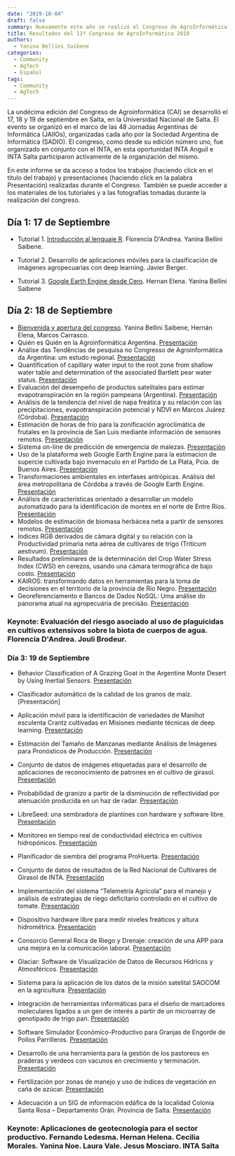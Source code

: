 ```yaml
---
date: "2019-10-04"
draft: false
summary: Nuevamente este año se realizó el Congreso de AgroInformática en el marco de las 48 Jornadas Argentinas de Informática que se realizan en la ciudad de Salta. Es la primera vez que el congreso visita la región NOA de nuestro país, con el objetivo de acercar este espacio científico académico a los grupos de investigación y desarrollo de la región. Este año además de los dos días tradicionales de exposición de trabajos y disertaciones, se realizó un día extra con tutoriales sobre tecnologías y herramientas informáticas para aplicar a la producción agropecuaria. Este informe presenta el material de cada día, presentaciones y trabajos de esta 11º edición del congreso.
title: Resultados del 11º Congreso de AgroInformática 2019
authors: 
  - Yanina Bellini Saibene
categories:
  - Community
  - AgTech
  - Español
tags: 
  - Community
  - AgTech
---
```



La undécima edición del Congreso de Agroinformática (CAI) se desarrolló el 17, 18 y 19 de septiembre en Salta, en la Universidad Nacional de Salta. El evento se organizó en el marco de las 48 Jornadas Argentinas de Informática (JAIIOs), organizadas cada año por la Sociedad Argentina de Informática (SADIO). El congreso, como desde su edición número uno, fue organizado en conjunto con el INTA, en esta oportunidad INTA Anguil e INTA Salta participaron activamente de la organización del mismo.

En este informe se da acceso a todos los trabajos (haciendo click en el título del trabajo) y presentaciones (haciendo click en la palabra Presentación) realizadas durante el Congreso. También se puede acceder a los materiales de los tutoriales y a las fotografías tomadas durante la realización del congreso.

## Día 1: 17 de Septiembre

* Tutorial 1. [Introducción al lenguaje R](https://flor14.github.io/r_cai_2019/).  Florencia D'Andrea. Yanina Bellini Saibene.

* Tutorial 2. Desarrollo de aplicaciones móviles para la clasificación de imágenes agropecuarias con deep learning. Javier Berger.

* Tutorial 3. [Google Earth Engine desde Cero](https://yabellini.netlify.app/courses/gee_course/). Hernan Elena. Yanina Bellini Saibene

## Día 2: 18 de Septiembre

* [Bienvenida y apertura del congreso](https://inta.gob.ar/sites/default/files/presentacioncai2019.pdf). Yanina Bellini Saibene, Hernán Elena, Marcos Carrasco.
* Quién es Quién en la Agroinformática Argentina. [Presentación](https://inta.gob.ar/sites/default/files/01_quien_es_quien.pdf)
* Análise das Tendências de pesquisa no Congresso de Agroinformática da Argentina: um estudo regional. [Presentación](https://inta.gob.ar/sites/default/files/02_analise_das_tendencias.pdf)
* Quantification of capillary water input to the root zone from shallow water table and determination of the associated Bartlett pear water status. [Presentación](https://inta.gob.ar/sites/default/files/presentacion_manueco_cai_2019.pdf)
* Evaluación del desempeño de productos satelitales para estimar evapotranspiración en la región pampeana (Argentina). [Presentación](https://inta.gob.ar/sites/default/files/evaluacion_del_desempeno_de_productos.pdf)
* Análisis de la tendencia del nivel de napa freática y su relación con las precipitaciones, evapotranspiración potencial y NDVI en Marcos Juárez (Córdoba). [Presentación](https://inta.gob.ar/sites/default/files/ovando_analisis_de_la_tendencia_del_nivel_de_napa_freatica_.pdf)
* Estimación de horas de frío para la zonificación agroclimática de frutales en la provincia de San Luis mediante información de sensores remotos. [Presentación](https://inta.gob.ar/sites/default/files/gimenez_cai_2019_mie18_1130.pdf)
* Sistema on-line de predicción de emergencia de malezas. [Presentación](https://inta.gob.ar/sites/default/files/sistema_on-line_de_prediccion_de_emergencia_de_malezas.pdf)
* Uso de la plataforma web Google Earth Engine para la estimacion de supercie cultivada bajo invernaculo en el Partido de La Plata, Pcia. de Buenos Aires. [Presentación](https://inta.gob.ar/sites/default/files/estimacion_de_superficie_de_invernaculos_en_el_partido_de_la_plata_mediante_dos_algoritmos_de_inteligencia_artificial_en_la_plataforma_google_earth_engine.pdf)
* Transformaciones ambientales en interfases antrópicas. Análisis del área metropolitana de Córdoba a través de Google Earth Engine. [Presentación](https://inta.gob.ar/sites/default/files/celiz_maidana_transformaciones_de_interfases_antropicas_gee.pdf)
* Análisis de características orientado a desarrollar un modelo automatizado para la identificación de montes en el norte de Entre Ríos. [Presentación](https://inta.gob.ar/sites/default/files/bulatovich-_caracterizacion_de_bosques_nativos.-1.pdf)
* Modelos de estimación de biomasa herbácea neta a partir de sensores remotos. [Presentación](https://inta.gob.ar/sites/default/files/modelos_de_estimacion.pdf)
* Índices RGB derivados de cámara digital y su relación con la Productividad primaria neta aérea de cultivares de trigo (Triticum aestivum). [Presentación](https://inta.gob.ar/sites/default/files/tiedemannjl_cai_2019_trigo.pdf)
* Resultados preliminares de la determinación del Crop Water Stress Index (CWSI) en cerezos, usando una cámara termográfica de bajo costo. [Presentación](https://inta.gob.ar/sites/default/files/carrasco_benavides_et_al_cerezos.pdf)
* KAIROS: transformando datos en herramientas para la toma de decisiones en el territorio de la provincia de Río Negro. [Presentación](https://inta.gob.ar/sites/default/files/montenegro_et_al_pdf_cai_18_9_2019_kairos.pdf)
* Georeferenciamento e Bancos de Dados NoSQL: Uma análise do panorama atual na agropecuária de precisão. [Presentación](https://inta.gob.ar/sites/default/files/05_georeferenciamento_bancos_no_sql.pdf)

### Keynote: Evaluación del riesgo asociado al uso de plaguicidas en cultivos extensivos sobre la biota de cuerpos de agua. Florencia D'Andrea. Jouli Brodeur.

### Día 3: 19 de Septiembre

* Behavior Classification of A Grazing Goat in the Argentine Monte Desert by Using Inertial Sensors. [Presentación]()
* Clasificador automático de la calidad de los granos de maíz. [Presentación]

* Aplicación móvil para la identificación de variedades de Manihot esculenta Crantz cultivadas en  Misiones mediante técnicas de deep learning. [Presentación]()
* Estimación del Tamaño de Manzanas mediante Análisis de Imágenes para Pronósticos de Producción. [Presentación]()
* Conjunto de datos de imágenes etiquetadas para el desarrollo de aplicaciones de reconocimiento de patrones en el cultivo de girasol. [Presentación]()
* Probabilidad de granizo a partir de la disminución de reflectividad por atenuación producida en un haz de radar. [Presentación]()
* LibreSeed: una sembradora de plantines con hardware y software libre. [Presentación]()
* Monitoreo en tiempo real de conductividad eléctrica en cultivos hidropónicos. [Presentación]()
* Planificador de siembra del programa ProHuerta.  [Presentación]()
* Conjunto de datos de resultados de la Red Nacional de Cultivares de Girasol de INTA. [Presentación]()
* Implementación del sistema “Telemetría Agrícola” para el manejo y análisis de estrategias de riego deficitario controlado en el cultivo de tomate. [Presentación]()
* Dispositivo hardware libre para medir niveles freáticos y altura hidrométrica. [Presentación]()
* Consorcio General Roca de Riego y Drenaje: creación de una APP para una mejora en la comunicación laboral. [Presentación]()
* Glaciar: Software de Visualización de Datos de Recursos Hídricos y Atmosféricos. [Presentación]()
* Sistema para la aplicación de los datos de la misión satelital SAOCOM en la agricultura. [Presentación]()
* Integración de herramientas informáticas para el diseño de marcadores moleculares ligados a un gen de interés a partir de un microarray de genotipado de trigo pan. [Presentación]()
* Software Simulador Económico-Productivo para Granjas de Engorde de Pollos Parrilleros. [Presentación]()
* Desarrollo de una herramienta para la gestión de los pastoreos en praderas y verdeos con vacunos en crecimiento y terminación. [Presentación]()
* Fertilización por zonas de manejo y uso de índices de vegetación en caña de azúcar. [Presentación]()
* Adecuación a un SIG de información edáfica de la localidad Colonia Santa Rosa – Departamento Orán. Provincia de Salta. [Presentación]()

### Keynote: Aplicaciones de geotecnología para el sector productivo. Fernando Ledesma. Hernan Helena. Cecilia Morales. Yanina Noe. Laura Vale. Jesus Mosciaro. INTA Salta